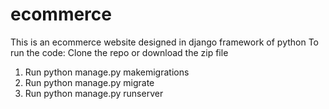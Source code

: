 # ecommerce
This is an ecommerce website designed in django framework of python
To run the code:
Clone the repo or download the zip file
1. Run python manage.py makemigrations
2. Run python manage.py migrate
3. Run python manage.py runserver
